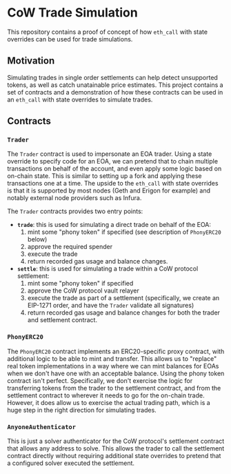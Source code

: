 # CoW Trade Simulation

This repository contains a proof of concept of how `eth_call` with state overrides can be used for trade simulations.

## Motivation

Simulating trades in single order settlements can help detect unsupported tokens, as well as catch unatainable price estimates.
This project contains a set of contracts and a demonstration of how these contracts can be used in an `eth_call` with state overrides to simulate trades.

## Contracts

### `Trader`

The `Trader` contract is used to impersonate an EOA trader.
Using a state override to specify code for an EOA, we can pretend that to chain multiple transactions on behalf of the account, and even apply some logic based on on-chain state.
This is similar to setting up a fork and applying these transactions one at a time.
The upside to the `eth_call` with state overrides is that it is supported by most nodes (Geth and Erigon for example) and notably external node providers such as Infura.

The `Trader` contracts provides two entry points:
- **`trade`**: this is used for simulating a direct trade on behalf of the EOA:
    1. mint some "phony token" if specified (see description of `PhonyERC20` below)
    2. approve the required spender
    3. execute the trade
    4. return recorded gas usage and balance changes.
- **`settle`**: this is used for simulating a trade within a CoW protocol settlement:
    1. mint some "phony token" if specified
    2. approve the CoW protocol vault relayer
    3. execute the trade as part of a settlement (specifically, we create an EIP-1271 order, and have the `Trader` validate all signatures)
    4. return recorded gas usage and balance changes for both the trader and settlement contract.

### `PhonyERC20`

The `PhonyERC20` contract implements an ERC20-specific proxy contract, with additional logic to be able to mint and transfer.
This allows us to "replace" real token implementations in a way where we can mint balances for EOAs when we don't have one with an acceptable balance.
Using the phony token contract isn't perfect.
Specifically, we don't exercise the logic for transferring tokens from the trader to the settlement contract, and from the settlement contract to wherever it needs to go for the on-chain trade.
However, it does allow us to exercise the actual trading path, which is a huge step in the right direction for simulating trades.

### `AnyoneAuthenticator`

This is just a solver authenticator for the CoW protocol's settlement contract that allows any address to solve.
This allows the trader to call the settlement contract directly without requiring additional state overrides to pretend that a configured solver executed the settlement.
